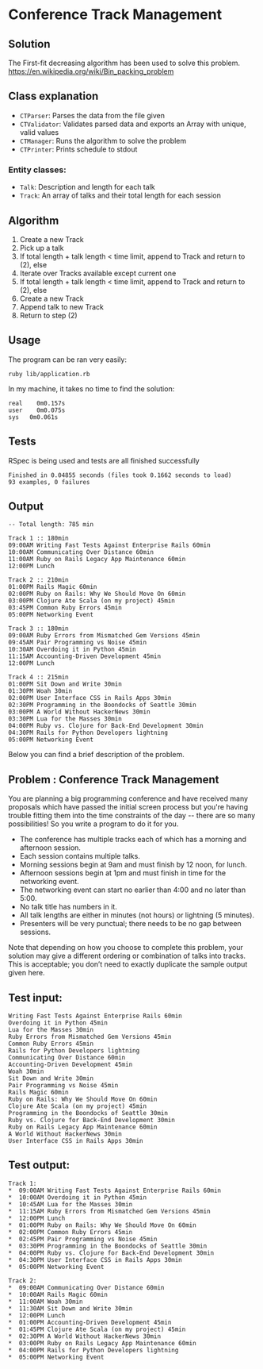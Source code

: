 # Conference Track Management

## Solution
The First-fit decreasing algorithm has been used to solve this problem.
https://en.wikipedia.org/wiki/Bin_packing_problem

## Class explanation

* `CTParser`: Parses the data from the file given
* `CTValidator`: Validates parsed data and exports an Array with unique, valid  values
* `CTManager`: Runs the algorithm to solve the problem
* `CTPrinter`: Prints schedule to stdout

### Entity classes:
* `Talk`: Description and length for each talk
* `Track`: An array of talks and their total length for each session

## Algorithm

1. Create a new Track
2. Pick up a talk
3. If total length + talk length < time limit, append to Track and return to (2), else
4. Iterate over Tracks available except current one
5. If total length + talk length < time limit, append to Track and return to (2), else
6. Create a new Track
7. Append talk to new Track
8. Return to step (2)

## Usage

The program can be ran very easily:

`ruby lib/application.rb`

In my machine, it takes no time to find the solution:

```
real	0m0.157s
user	0m0.075s
sys	  0m0.061s
```

## Tests

RSpec is being used and tests are all finished successfully

```
Finished in 0.04855 seconds (files took 0.1662 seconds to load)
93 examples, 0 failures
```

## Output

```
-- Total length: 785 min

Track 1 :: 180min
09:00AM Writing Fast Tests Against Enterprise Rails 60min
10:00AM Communicating Over Distance 60min
11:00AM Ruby on Rails Legacy App Maintenance 60min
12:00PM Lunch

Track 2 :: 210min
01:00PM Rails Magic 60min
02:00PM Ruby on Rails: Why We Should Move On 60min
03:00PM Clojure Ate Scala (on my project) 45min
03:45PM Common Ruby Errors 45min
05:00PM Networking Event

Track 3 :: 180min
09:00AM Ruby Errors from Mismatched Gem Versions 45min
09:45AM Pair Programming vs Noise 45min
10:30AM Overdoing it in Python 45min
11:15AM Accounting-Driven Development 45min
12:00PM Lunch

Track 4 :: 215min
01:00PM Sit Down and Write 30min
01:30PM Woah 30min
02:00PM User Interface CSS in Rails Apps 30min
02:30PM Programming in the Boondocks of Seattle 30min
03:00PM A World Without HackerNews 30min
03:30PM Lua for the Masses 30min
04:00PM Ruby vs. Clojure for Back-End Development 30min
04:30PM Rails for Python Developers lightning
05:00PM Networking Event
```

Below you can find a brief description of the problem.

## Problem : Conference Track Management

You are planning a big programming conference and have received many proposals which have passed the initial screen process but you're having trouble fitting them into the time constraints of the day -- there are so many possibilities! So you write a program to do it for you.

*  The conference has multiple tracks each of which has a morning and afternoon session.
*  Each session contains multiple talks.
*  Morning sessions begin at 9am and must finish by 12 noon, for lunch.
*  Afternoon sessions begin at 1pm and must finish in time for the networking event.
*  The networking event can start no earlier than 4:00 and no later than 5:00.
*  No talk title has numbers in it.
*  All talk lengths are either in minutes (not hours) or lightning (5 minutes).
*  Presenters will be very punctual; there needs to be no gap between sessions.

Note that depending on how you choose to complete this problem, your solution may give a different ordering or combination of talks into tracks. This is acceptable; you don’t need to exactly duplicate the sample output given here.

## Test input:
```
Writing Fast Tests Against Enterprise Rails 60min
Overdoing it in Python 45min
Lua for the Masses 30min
Ruby Errors from Mismatched Gem Versions 45min
Common Ruby Errors 45min
Rails for Python Developers lightning
Communicating Over Distance 60min
Accounting-Driven Development 45min
Woah 30min
Sit Down and Write 30min
Pair Programming vs Noise 45min
Rails Magic 60min
Ruby on Rails: Why We Should Move On 60min
Clojure Ate Scala (on my project) 45min
Programming in the Boondocks of Seattle 30min
Ruby vs. Clojure for Back-End Development 30min
Ruby on Rails Legacy App Maintenance 60min
A World Without HackerNews 30min
User Interface CSS in Rails Apps 30min
```

## Test output:
```
Track 1:
*  09:00AM Writing Fast Tests Against Enterprise Rails 60min
*  10:00AM Overdoing it in Python 45min
*  10:45AM Lua for the Masses 30min
*  11:15AM Ruby Errors from Mismatched Gem Versions 45min
*  12:00PM Lunch
*  01:00PM Ruby on Rails: Why We Should Move On 60min
*  02:00PM Common Ruby Errors 45min
*  02:45PM Pair Programming vs Noise 45min
*  03:30PM Programming in the Boondocks of Seattle 30min
*  04:00PM Ruby vs. Clojure for Back-End Development 30min
*  04:30PM User Interface CSS in Rails Apps 30min
*  05:00PM Networking Event

Track 2:
*  09:00AM Communicating Over Distance 60min
*  10:00AM Rails Magic 60min
*  11:00AM Woah 30min
*  11:30AM Sit Down and Write 30min
*  12:00PM Lunch
*  01:00PM Accounting-Driven Development 45min
*  01:45PM Clojure Ate Scala (on my project) 45min
*  02:30PM A World Without HackerNews 30min
*  03:00PM Ruby on Rails Legacy App Maintenance 60min
*  04:00PM Rails for Python Developers lightning
*  05:00PM Networking Event
```
